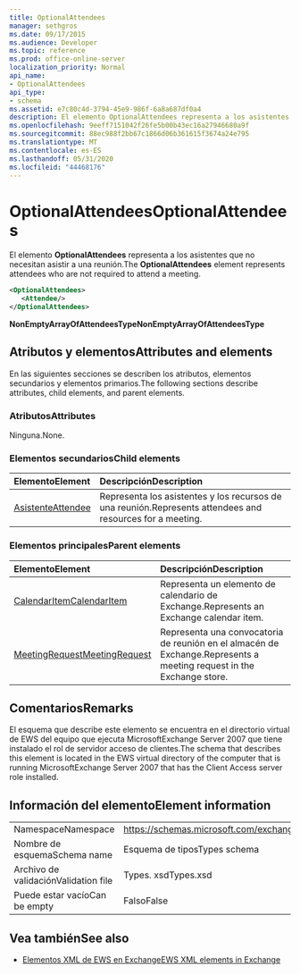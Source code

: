 ```yaml
---
title: OptionalAttendees
manager: sethgros
ms.date: 09/17/2015
ms.audience: Developer
ms.topic: reference
ms.prod: office-online-server
localization_priority: Normal
api_name:
- OptionalAttendees
api_type:
- schema
ms.assetid: e7c80c4d-3794-45e9-986f-6a8a687df0a4
description: El elemento OptionalAttendees representa a los asistentes que no necesitan asistir a una reunión.
ms.openlocfilehash: 9eeff7151042f26fe5b00b43ec16a27946680a9f
ms.sourcegitcommit: 88ec988f2bb67c1866d06b361615f3674a24e795
ms.translationtype: MT
ms.contentlocale: es-ES
ms.lasthandoff: 05/31/2020
ms.locfileid: "44468176"
---
```

# <a name="optionalattendees"></a><span data-ttu-id="84703-103">OptionalAttendees</span><span class="sxs-lookup"><span data-stu-id="84703-103">OptionalAttendees</span></span>

<span data-ttu-id="84703-104">El elemento **OptionalAttendees** representa a los asistentes que no necesitan asistir a una reunión.</span><span class="sxs-lookup"><span data-stu-id="84703-104">The **OptionalAttendees** element represents attendees who are not required to attend a meeting.</span></span> 
  
```xml
<OptionalAttendees>
   <Attendee/>
</OptionalAttendees>
```

 <span data-ttu-id="84703-105">**NonEmptyArrayOfAttendeesType**</span><span class="sxs-lookup"><span data-stu-id="84703-105">**NonEmptyArrayOfAttendeesType**</span></span>
## <a name="attributes-and-elements"></a><span data-ttu-id="84703-106">Atributos y elementos</span><span class="sxs-lookup"><span data-stu-id="84703-106">Attributes and elements</span></span>

<span data-ttu-id="84703-107">En las siguientes secciones se describen los atributos, elementos secundarios y elementos primarios.</span><span class="sxs-lookup"><span data-stu-id="84703-107">The following sections describe attributes, child elements, and parent elements.</span></span>
  
### <a name="attributes"></a><span data-ttu-id="84703-108">Atributos</span><span class="sxs-lookup"><span data-stu-id="84703-108">Attributes</span></span>

<span data-ttu-id="84703-109">Ninguna.</span><span class="sxs-lookup"><span data-stu-id="84703-109">None.</span></span>
  
### <a name="child-elements"></a><span data-ttu-id="84703-110">Elementos secundarios</span><span class="sxs-lookup"><span data-stu-id="84703-110">Child elements</span></span>

|<span data-ttu-id="84703-111">**Elemento**</span><span class="sxs-lookup"><span data-stu-id="84703-111">**Element**</span></span>|<span data-ttu-id="84703-112">**Descripción**</span><span class="sxs-lookup"><span data-stu-id="84703-112">**Description**</span></span>|
|:-----|:-----|
|[<span data-ttu-id="84703-113">Asistente</span><span class="sxs-lookup"><span data-stu-id="84703-113">Attendee</span></span>](attendee.md) <br/> |<span data-ttu-id="84703-114">Representa los asistentes y los recursos de una reunión.</span><span class="sxs-lookup"><span data-stu-id="84703-114">Represents attendees and resources for a meeting.</span></span>  <br/> |
   
### <a name="parent-elements"></a><span data-ttu-id="84703-115">Elementos principales</span><span class="sxs-lookup"><span data-stu-id="84703-115">Parent elements</span></span>

|<span data-ttu-id="84703-116">**Elemento**</span><span class="sxs-lookup"><span data-stu-id="84703-116">**Element**</span></span>|<span data-ttu-id="84703-117">**Descripción**</span><span class="sxs-lookup"><span data-stu-id="84703-117">**Description**</span></span>|
|:-----|:-----|
|[<span data-ttu-id="84703-118">CalendarItem</span><span class="sxs-lookup"><span data-stu-id="84703-118">CalendarItem</span></span>](calendaritem.md) <br/> |<span data-ttu-id="84703-119">Representa un elemento de calendario de Exchange.</span><span class="sxs-lookup"><span data-stu-id="84703-119">Represents an Exchange calendar item.</span></span>  <br/> |
|[<span data-ttu-id="84703-120">MeetingRequest</span><span class="sxs-lookup"><span data-stu-id="84703-120">MeetingRequest</span></span>](meetingrequest.md) <br/> |<span data-ttu-id="84703-121">Representa una convocatoria de reunión en el almacén de Exchange.</span><span class="sxs-lookup"><span data-stu-id="84703-121">Represents a meeting request in the Exchange store.</span></span>  <br/> |
   
## <a name="remarks"></a><span data-ttu-id="84703-122">Comentarios</span><span class="sxs-lookup"><span data-stu-id="84703-122">Remarks</span></span>

<span data-ttu-id="84703-123">El esquema que describe este elemento se encuentra en el directorio virtual de EWS del equipo que ejecuta MicrosoftExchange Server 2007 que tiene instalado el rol de servidor acceso de clientes.</span><span class="sxs-lookup"><span data-stu-id="84703-123">The schema that describes this element is located in the EWS virtual directory of the computer that is running MicrosoftExchange Server 2007 that has the Client Access server role installed.</span></span>
  
## <a name="element-information"></a><span data-ttu-id="84703-124">Información del elemento</span><span class="sxs-lookup"><span data-stu-id="84703-124">Element information</span></span>

|||
|:-----|:-----|
|<span data-ttu-id="84703-125">Namespace</span><span class="sxs-lookup"><span data-stu-id="84703-125">Namespace</span></span>  <br/> |https://schemas.microsoft.com/exchange/services/2006/types  <br/> |
|<span data-ttu-id="84703-126">Nombre de esquema</span><span class="sxs-lookup"><span data-stu-id="84703-126">Schema name</span></span>  <br/> |<span data-ttu-id="84703-127">Esquema de tipos</span><span class="sxs-lookup"><span data-stu-id="84703-127">Types schema</span></span>  <br/> |
|<span data-ttu-id="84703-128">Archivo de validación</span><span class="sxs-lookup"><span data-stu-id="84703-128">Validation file</span></span>  <br/> |<span data-ttu-id="84703-129">Types. xsd</span><span class="sxs-lookup"><span data-stu-id="84703-129">Types.xsd</span></span>  <br/> |
|<span data-ttu-id="84703-130">Puede estar vacío</span><span class="sxs-lookup"><span data-stu-id="84703-130">Can be empty</span></span>  <br/> |<span data-ttu-id="84703-131">Falso</span><span class="sxs-lookup"><span data-stu-id="84703-131">False</span></span>  <br/> |
   
## <a name="see-also"></a><span data-ttu-id="84703-132">Vea también</span><span class="sxs-lookup"><span data-stu-id="84703-132">See also</span></span>



- [<span data-ttu-id="84703-133">Elementos XML de EWS en Exchange</span><span class="sxs-lookup"><span data-stu-id="84703-133">EWS XML elements in Exchange</span></span>](ews-xml-elements-in-exchange.md)

